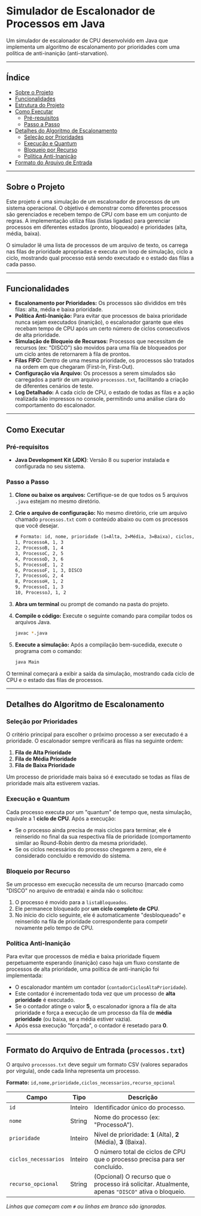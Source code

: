 # Simulador de Escalonador de Processos em Java



Um simulador de escalonador de CPU desenvolvido em Java que implementa um algoritmo de escalonamento por prioridades com uma política de anti-inanição (anti-starvation).

---

## Índice

- [Sobre o Projeto](#sobre-o-projeto)
- [Funcionalidades](#funcionalidades)
- [Estrutura do Projeto](#estrutura-do-projeto)
- [Como Executar](#como-executar)
    - [Pré-requisitos](#pré-requisitos)
    - [Passo a Passo](#passo-a-passo)
- [Detalhes do Algoritmo de Escalonamento](#detalhes-do-algoritmo-de-escalonamento)
    - [Seleção por Prioridades](#seleção-por-prioridades)
    - [Execução e Quantum](#execução-e-quantum)
    - [Bloqueio por Recurso](#bloqueio-por-recurso)
    - [Política Anti-Inanição](#política-anti-inanição)
- [Formato do Arquivo de Entrada](#formato-do-arquivo-de-entrada-processostxt)

---

## Sobre o Projeto

Este projeto é uma simulação de um escalonador de processos de um sistema operacional. O objetivo é demonstrar como diferentes processos são gerenciados e recebem tempo de CPU com base em um conjunto de regras. A implementação utiliza filas (listas ligadas) para gerenciar processos em diferentes estados (pronto, bloqueado) e prioridades (alta, média, baixa).

O simulador lê uma lista de processos de um arquivo de texto, os carrega nas filas de prioridade apropriadas e executa um loop de simulação, ciclo a ciclo, mostrando qual processo está sendo executado e o estado das filas a cada passo.

---

## Funcionalidades

- **Escalonamento por Prioridades:** Os processos são divididos em três filas: alta, média e baixa prioridade.
- **Política Anti-Inanição:** Para evitar que processos de baixa prioridade nunca sejam executados (inanição), o escalonador garante que eles recebam tempo de CPU após um certo número de ciclos consecutivos de alta prioridade.
- **Simulação de Bloqueio de Recursos:** Processos que necessitam de recursos (ex: "DISCO") são movidos para uma fila de bloqueados por um ciclo antes de retornarem à fila de prontos.
- **Filas FIFO:** Dentro de uma mesma prioridade, os processos são tratados na ordem em que chegaram (First-In, First-Out).
- **Configuração via Arquivo:** Os processos a serem simulados são carregados a partir de um arquivo `processos.txt`, facilitando a criação de diferentes cenários de teste.
- **Log Detalhado:** A cada ciclo de CPU, o estado de todas as filas e a ação realizada são impressos no console, permitindo uma análise clara do comportamento do escalonador.

---


## Como Executar

### Pré-requisitos

- **Java Development Kit (JDK)**: Versão 8 ou superior instalada e configurada no seu sistema.

### Passo a Passo

1.  **Clone ou baixe os arquivos:** Certifique-se de que todos os 5 arquivos `.java` estejam no mesmo diretório.

2.  **Crie o arquivo de configuração:** No mesmo diretório, crie um arquivo chamado `processos.txt` com o conteúdo abaixo ou com os processos que você desejar.

    ```txt
    # Formato: id, nome, prioridade (1=Alta, 2=Média, 3=Baixa), ciclos, recurso (opcional)
    1, ProcessoA, 1, 3
    2, ProcessoB, 1, 4
    3, ProcessoC, 2, 5
    4, ProcessoD, 3, 6
    5, ProcessoE, 1, 2
    6, ProcessoF, 1, 3, DISCO
    7, ProcessoG, 2, 4
    8, ProcessoH, 1, 2
    9, ProcessoI, 1, 3
    10, ProcessoJ, 1, 2
    ```

3.  **Abra um terminal** ou prompt de comando na pasta do projeto.

4.  **Compile o código:** Execute o seguinte comando para compilar todos os arquivos Java.
    ```sh
    javac *.java
    ```

5.  **Execute a simulação:** Após a compilação bem-sucedida, execute o programa com o comando:
    ```sh
    java Main
    ```

O terminal começará a exibir a saída da simulação, mostrando cada ciclo de CPU e o estado das filas de processos.

---

## Detalhes do Algoritmo de Escalonamento

### Seleção por Prioridades

O critério principal para escolher o próximo processo a ser executado é a prioridade. O escalonador sempre verificará as filas na seguinte ordem:
1.  **Fila de Alta Prioridade**
2.  **Fila de Média Prioridade**
3.  **Fila de Baixa Prioridade**

Um processo de prioridade mais baixa só é executado se todas as filas de prioridade mais alta estiverem vazias.

### Execução e Quantum

Cada processo executa por um "quantum" de tempo que, nesta simulação, equivale a 1 **ciclo de CPU**. Após a execução:
- Se o processo ainda precisa de mais ciclos para terminar, ele é reinserido no final da sua respectiva fila de prioridade (comportamento similar ao Round-Robin dentro da mesma prioridade).
- Se os ciclos necessários do processo chegarem a zero, ele é considerado concluído e removido do sistema.

### Bloqueio por Recurso

Se um processo em execução necessita de um recurso (marcado como "DISCO" no arquivo de entrada) e ainda não o solicitou:
1.  O processo é movido para a `listaBloqueados`.
2.  Ele permanece bloqueado por **um ciclo completo de CPU**.
3.  No início do ciclo seguinte, ele é automaticamente "desbloqueado" e reinserido na fila de prioridade correspondente para competir novamente pelo tempo de CPU.

### Política Anti-Inanição

Para evitar que processos de média e baixa prioridade fiquem perpetuamente esperando (inanição) caso haja um fluxo constante de processos de alta prioridade, uma política de anti-inanição foi implementada:
- O escalonador mantém um contador (`contadorCiclosAltaPrioridade`).
- Este contador é incrementado toda vez que um processo de **alta prioridade** é executado.
- Se o contador atinge o valor **5**, o escalonador ignora a fila de alta prioridade e força a execução de um processo da fila de **média prioridade** (ou baixa, se a média estiver vazia).
- Após essa execução "forçada", o contador é resetado para **0**.

---

## Formato do Arquivo de Entrada (`processos.txt`)

O arquivo `processos.txt` deve seguir um formato CSV (valores separados por vírgula), onde cada linha representa um processo.

**Formato:** `id,nome,prioridade,ciclos_necessarios,recurso_opcional`

| Campo                 | Tipo    | Descrição                                                                                             |
| --------------------- | ------- | ------------------------------------------------------------------------------------------------------- |
| `id`                  | Inteiro | Identificador único do processo.                                                                        |
| `nome`                | String  | Nome do processo (ex: "ProcessoA").                                                                     |
| `prioridade`          | Inteiro | Nível de prioridade: **1** (Alta), **2** (Média), **3** (Baixa).                                          |
| `ciclos_necessarios`  | Inteiro | O número total de ciclos de CPU que o processo precisa para ser concluído.                                |
| `recurso_opcional`    | String  | (Opcional) O recurso que o processo irá solicitar. Atualmente, apenas `"DISCO"` ativa o bloqueio. |

*Linhas que começam com `#` ou linhas em branco são ignoradas.*